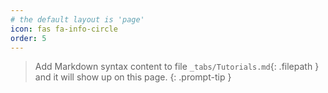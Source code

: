```yaml
---
# the default layout is 'page'
icon: fas fa-info-circle
order: 5
---
```


> Add Markdown syntax content to file `_tabs/Tutorials.md`{: .filepath } and it will show up on this page.
{: .prompt-tip }
